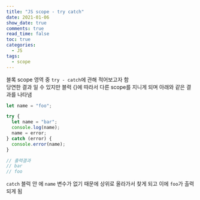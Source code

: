 ```yaml
---
title: "JS scope - try catch"
date: 2021-01-06
show_date: true
comments: true
read_time: false
toc: true
categories:
  - JS
tags:
  - scope
---
```


블록 scope 영역 중 `try - catch`에 관해 적어보고자 함  
당연한 결과 일 수 있지만 블럭 {}에 따라서 다른 scope를 지니게 되며
아래와 같은 결과를 나타냄

```js
let name = "foo";

try {
  let name = "bar";
  console.log(name);
  name = error;
} catch (error) {
  console.error(name);
}

// 출력결과
// bar
// foo
```

`catch` 블럭 안 에 `name` 변수가 없기 때문에 상위로 올라가서 찾게 되고
이에 `foo`가 출력되게 됨
